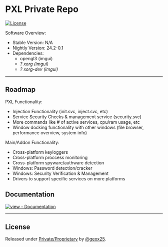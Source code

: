# PXL Private Repo

<!--[![GitHub tag](https://img.shields.io/github/tag/geox25/PXL-private-codebase?include_prereleases=&sort=semver&color=blue)](https://github.com/geox25/PXL-private-codebase/releases/)
![Lines of code](https://img.shields.io/tokei/lines/:provider/:user/:repo)
-->
[![License](https://img.shields.io/badge/License-Private%2FProprietary-blue)](#license)

Software Overview:
- Stable Version: N/A
- Nightly Version: 24.2-0.1
- Dependencies:
  - opengl3 (imgui)
  - *? xorg (imgui)*
  - *? xorg-dev (imgui)*

---

## Roadmap

PXL Functionality:
- Injection Functionality (init.svc, inject.svc, etc)
- Service Security Checks & management service (security.svc)
- More commands like # of active services, cpu/ram usage, etc
- Window docking functionality with other windows (file browser, performance overview, system info)

Main/Addon Functionality:
- Cross-platform keyloggers
- Cross-platform proccess monitoring
- Cross-platform spyware/authware detection
- Windows: Password detection/cracker
- Windows: Security Verification & Management
- Drivers to support specific services on more platforms

</div>

## Documentation

<div align="left">

[![view - Documentation](https://img.shields.io/badge/view-Documentation-blue?style=for-the-badge)](/docs/ "Go to project documentation")

</div>

---

## License

Released under [Private/Proprietary](/LICENSE) by [@geox25](https://github.com/geox25).
